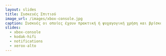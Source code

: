 ```yaml
---
layout: slides
title: Συσκευές Σπιτιού
image_url: /images/xbox-console.jpg
caption: Συσκυές οι οποίες έχουν πρακτική ή ψυχαγογική χρήση και βρίσκονται κυρίως σε καθημερινά σπίτια (π.χ. τηλεόραση,κονσόλες,εκτυπωτές, κ.τ.λ.). 
slides:
  - xbox-console
  - kodak-hifi
  - notifications
  - xerox-alto
---
```

